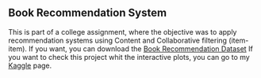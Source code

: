 ## Book Recommendation System

This is part of a college assignment, where the objective was to apply recommendation systems using Content and Collaborative filtering (item-item).
If you want, you can download the [Book Recommendation Dataset](https://www.kaggle.com/datasets/arashnic/book-recommendation-dataset)
If you want to check this project whit the interactive plots, you can go to my [Kaggle](https://kaggle.com/dielemonteirogomes) page.
